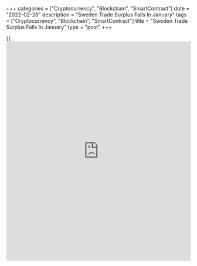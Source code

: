 +++
categories = ["Cryptocurrency", "Blockchain", "SmartContract"]
date = "2022-02-28"
description = "Sweden Trade Surplus Falls In January"
tags = ["Cryptocurrency", "Blockchain", "SmartContract"]
title = "Sweden Trade Surplus Falls In January"
type = "post"
+++

{{<iframe id="large-banner" src="https://www.bounty.group/#slide=19.0" width="100%" height="600" scrolling="no" style="border: 0px solid rgb(216, 221, 230); border-radius: 3px;">}}

Sweden's trade surplus decreased in January, figures from Statistics
Sweden showed on Monday.

The trade surplus declined to SEK 0.4 billion in January from SEK 4.2
billion in the same month last year. In December, the trade deficit was
SEK 5.3 billion.

On an annual basis, exports grew 25.0 percent in January and imports
rose 30.0 percent.

The non-EU trade balance showed a surplus of SEK 11.2 billion in
January, while the trade balance with the EU revealed a deficit of SEK
10.8 billion.

On a seasonally adjusted basis, the trade deficit was SEK 0.2 billion in
January compared to a surplus of SEK 1.5 billion in December.

For comments and feedback [contact](https://www.playgroundfx.com/contact/): editorial@rtt[news](https://www.letsplayfx.com/blog/forex-news-website/).com

[Economic News][1]

 **What parts of the world are seeing the best (and worst) economic
performances lately? Click[here][2] to check out our [Econ Scorecard][2]
and find out! See up-to-the-moment [ranking](https://www.playgroundfx.com/blog/crypto-exchange-ranking/)s for the best and worst
performers in [GDP][3], [unemployment rate][4], [inflation][5] and much
more.**

   1. www.rtt[news](https://www.letsplayfx.com/blog/forex-news-website/).com/Content/EconomicNews.aspx
   2. www.rtt[news](https://www.letsplayfx.com/blog/forex-news-website/).com/economic-scorecard/world-rank/unemployment-rate/highest-performance.aspx
   3. www.rtt[news](https://www.letsplayfx.com/blog/forex-news-website/).com/economic-scorecard/world-rank/GDP/highest-performance.aspx
   4. www.rtt[news](https://www.letsplayfx.com/blog/forex-news-website/).com/economic-scorecard/world-rank/unemployment-rate/lowest-performance.aspx
   5. www.rtt[news](https://www.letsplayfx.com/blog/forex-news-website/).com/economic-scorecard/world-rank/CPI/highest-performance.aspx